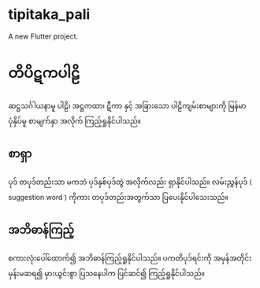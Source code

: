 # tipitaka_pali

A new Flutter project.

# တိပိဋကပါဠိ

ဆဋ္ဌသင်္ဂါယနာမူ ပါဠိ၊ အဋ္ဌကထာ၊ ဋီကာ နှင့် အခြားသော ပါဠိကျမ်းစာများကို မြန်မာပုံနှိပ်မူ စာမျက်နှာ အလိုက် ကြည့်ရှုနိုင်ပါသည်။

## စာရှာ
ပုဒ် တပုဒ်တည်းသာ မကဘဲ ပုဒ်နှစ်ပုဒ်တွဲ အလိုက်လည်း ရှာနိုင်ပါသည်။ လမ်းညွှန်ပုဒ် ( suggestion word ) ကိုကား တပုဒ်တည်းအတွက်သာ ပြပေးနိုင်ပါသေးသည်။

## အဘိဓာန်ကြည့်
စကားလုံးပေါ်ထောက်၍ အဘိဓာန်ကြည့်ရှုနိုင်ပါသည်။ ပကတိပုဒ်ရင်းကို အမှန်အတိုင်း မှန်းမဆရ၍ မှားယွင်းစွာ ပြသနေပါက ပြင်ဆင်၍ ကြည့်ရှုနိုင်ပါသည်။